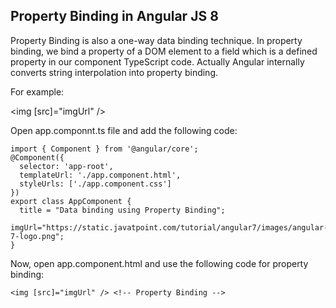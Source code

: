 ## Property Binding in Angular JS 8 ##
Property Binding is also a one-way data binding technique. In property binding, we bind a property of a DOM element to a field which is a defined property in our component TypeScript code. Actually Angular internally converts string interpolation into property binding.

For example:

<img [src]="imgUrl" />

Open app.componnt.ts file and add the following code:
```
import { Component } from '@angular/core';    
@Component({    
  selector: 'app-root',    
  templateUrl: './app.component.html',    
  styleUrls: ['./app.component.css']    
})    
export class AppComponent {    
  title = "Data binding using Property Binding";      
  imgUrl="https://static.javatpoint.com/tutorial/angular7/images/angular-7-logo.png";    
}   
```

Now, open app.component.html and use the following code for property binding:
```
<img [src]="imgUrl" /> <!-- Property Binding -->   
```
